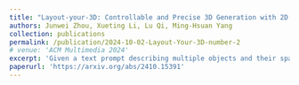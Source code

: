 ```yaml
---
title: "Layout-your-3D: Controllable and Precise 3D Generation with 2D Blueprint"
authors: Junwei Zhou, Xueting Li, Lu Qi, Ming-Hsuan Yang
collection: publications
permalink: /publication/2024-10-02-Layout-Your-3D-number-2
# venue: 'ACM Multimedia 2024'
excerpt: 'Given a text prompt describing multiple objects and their spatial relationships, our method generates a 3D scene depicting these objects naturally interacting with one another.'
paperurl: 'https://arxiv.org/abs/2410.15391'
---
```

